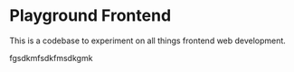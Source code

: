 # Playground Frontend

This is a codebase to experiment on all things frontend web development.

fgsdkmfsdkfmsdkgmk